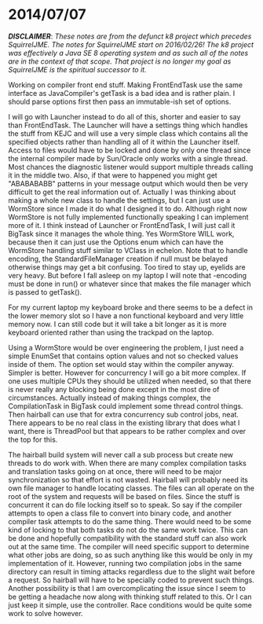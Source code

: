 # 2014/07/07

***DISCLAIMER***: _These notes are from the defunct k8 project which_
_precedes SquirrelJME. The notes for SquirrelJME start on 2016/02/26!_
_The k8 project was effectively a Java SE 8 operating system and as such_
_all of the notes are in the context of that scope. That project is no_
_longer my goal as SquirrelJME is the spiritual successor to it._

Working on compiler front end stuff. Making FrontEndTask use the same
interface as JavaCompiler's getTask is a bad idea and is rather plain. I
should parse options first then pass an immutable-ish set of options.

I will go with Launcher instead to do all of this, shorter and easier to say
than FrontEndTask. The Launcher will have a settings thing which handles the
stuff from KEJC and will use a very simple class which contains all the
specified objects rather than handling all of it within the Launcher itself.
Access to files would have to be locked and done by only one thread since the
internal compiler made by Sun/Oracle only works with a single thread. Most
chances the diagnostic listener would support multiple threads calling it in
the middle two. Also, if that were to happened you might get "ABABABABB"
patterns in your message output which would then be very difficult to get the
real information out of. Actually I was thinking about making a whole new
class to handle the settings, but I can just use a WormStore since I made it
do what I designed it to do. Although right now WormStore is not fully
implemented functionally speaking I can implement more of it. I think instead
of Launcher or FrontEndTask, I will just call it BigTask since it manages the
whole thing. Yes WormStore WILL work, because then it can just use the Options
enum which can have the WormStore handling stuff similar to VClass in echelon.
Note that to handle encoding, the StandardFileManager creation if null must be
belayed otherwise things may get a bit confusing. Too tired to stay up,
eyelids are very heavy. But before I fall asleep on my laptop I will note that
-encoding must be done in run() or whatever since that makes the file manager
which is passed to getTask().

For my current laptop my keyboard broke and there seems to be a defect in the
lower memory slot so I have a non functional keyboard and very little memory
now. I can still code but it will take a bit longer as it is more keyboard
oriented rather than using the trackpad on the laptop.

Using a WormStore would be over engineering the problem, I just need a simple
EnumSet that contains option values and not so checked values inside of them.
The option set would stay within the compiler anyway. Simpler is better.
However for concurrency I will go a bit more complex. If one uses multiple
CPUs they should be utilized when needed, so that there is never really any
blocking being done except in the most dire of circumstances. Actually instead
of making things complex, the CompilationTask in BigTask could implement some
thread control things. Then hairball can use that for extra concurrency sub
control jobs, neat. There appears to be no real class in the existing library
that does what I want, there is ThreadPool but that appears to be rather
complex and over the top for this.

The hairball build system will never call a sub process but create new threads
to do work with. When there are many complex compilation tasks and translation
tasks going on at once, there will need to be major synchronization so that
effort is not wasted. Hairball will probably need its own file manager to
handle locating classes. The files can all operate on the root of the system
and requests will be based on files. Since the stuff is concurrent it can do
file locking itself so to speak. So say if the compiler attempts to open a
class file to convert into binary code, and another compiler task attempts to
do the same thing. There would need to be some kind of locking to that both
tasks do not do the same work twice. This can be done and hopefully
compatibility with the standard stuff can also work out at the same time. The
compiler will need specific support to determine what other jobs are doing, so
as such anything like this would be only in my implementation of it. However,
running two compilation jobs in the same directory can result in timing
attacks regardless due to the slight wait before a request. So hairball will
have to be specially coded to prevent such things. Another possibility is that
I am overcomplicating the issue since I seem to be getting a headache now
along with thinking stuff related to this. Or I can just keep it simple, use
the controller. Race conditions would be quite some work to solve however.

